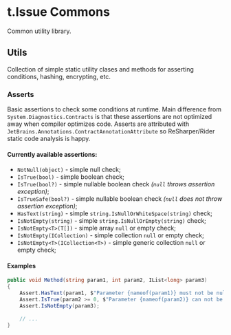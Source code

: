 # t.Issue Commons
Common utility library.

## Utils
Collection of simple static utility clases and methods for asserting conditions, hashing, encrypting, etc.

### Asserts
Basic assertions to check some conditions at runtime.
Main difference from `System.Diagnostics.Contracts` is that these assertions are not optimized away when compiler optimizes code.
Asserts are attributed with `JetBrains.Annotations.ContractAnnotationAttribute` so ReSharper/Rider static code analysis is happy.

#### Currently available assertions:
* `NotNull(object)` - simple null check;
* `IsTrue(bool)` - simple boolean check;
* `IsTrue(bool?)` - simple nullable boolean check _(`null` throws assertion exception)_;
* `IsTrueSafe(bool?)` - simple nullable boolean check _(`null` does not throw assertion exception)_;
* `HasText(string)` - simple `string.IsNullOrWhiteSpace(string)` check;
* `IsNotEmpty(string)` - simple `string.IsNullOrEmpty(string)` check;
* `IsNotEmpty<T>(T[])` - simple array `null` or empty check;
* `IsNotEmpty(ICollection)` - simple collection `null` or empty check;
* `IsNotEmpty<T>(ICollection<T>)` - simple generic collection `null` or empty check;

#### Examples
```csharp
public void Method(string param1, int param2, IList<long> param3)
{
    Assert.HasText(param1, $"Parameter {nameof(param1)} must not be null, empty or consist of only spaces");
    Assert.IsTrue(param2 >= 0, $"Parameter {nameof(param2)} can not be negative.");
    Assert.IsNotEmpty(param3);
    
    // ...
}
```